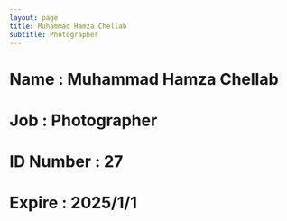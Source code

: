 ```yaml
---
layout: page
title: Muhammad Hamza Chellab
subtitle: Photographer
---
```

# Name : Muhammad Hamza Chellab 
# Job : Photographer
# ID Number : 27
# Expire : 2025/1/1
